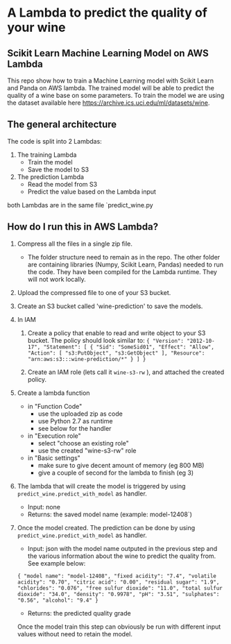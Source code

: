 
# A Lambda to predict the quality of your wine

## Scikit Learn Machine Learning Model on AWS Lambda

This repo show how to train a Machine Learning model with Scikit Learn and Panda on AWS lambda. 
The trained model will be able to predict the quality of a wine base on some parameters. 
To train the model we are using the dataset available here https://archive.ics.uci.edu/ml/datasets/wine.


## The general architecture

The code is split into 2 Lambdas:

 1. The training Lambda
    * Train the model
    * Save the model to S3
 2. The prediction Lambda
    * Read the model from S3
    * Predict the value based on the Lambda input
    
both Lambdas are in the same file `predict_wine.py
    
 ## How do I run this in AWS Lambda?
 
 1. Compress all the files in a single zip file.
    * The folder structure need to remain as in the repo. 
    The other folder are containing libraries (Numpy, Scikit Learn, Pandas) needed to run the code. 
    They have been compiled for the Lambda runtime. They will not work locally.
 
 2. Upload the compressed file to one of your S3 bucket.
 
 3. Create an S3 bucket called 'wine-prediction' to save the models.
 
 4. In IAM 
    1. Create a policy that enable to read and write object to your S3 bucket. The policy should look similar to:
    ``
{
"Version": "2012-10-17",
"Statement": [
    {
        "Sid": "SomeSid01",
        "Effect": "Allow",
        "Action": [
            "s3:PutObject",
            "s3:GetObject"
        ],
        "Resource": "arn:aws:s3:::wine-prediction/*"
    }
]
}
``
    
    2. Create an IAM role (lets call it ``wine-s3-rw`` ), and attached the created policy.
    
  5. Create a lambda function 
     * in "Function Code"
        * use the uploaded zip as code
        * use Python 2.7 as runtime
        * see below for the handler  
     * in "Execution role"
        * select "choose an existing role"
        * use the created  "wine-s3-rw" role
     * in "Basic settings"
        * make sure to give decent amount of memory (eg 800 MB)
        * give a couple of second for the lambda to finish (eg 3)
  
  6. The lambda that will create the model is triggered by using `predict_wine.predict_with_model` as handler.
  
     * Input: none
     * Returns: the saved model name (example: model-12408`)
   
  7. Once the model created. The prediction can be done by using `predict_wine.predict_with_model` as handler.
    
     * Input: json with the model name outputed in the previous step and the various information about the wine to predict the quality from. See example below:
     
     ``
     {
        "model name": "model-12408",
        "fixed acidity": "7.4",
        "volatile acidity": "0.70",
        "citric acid": "0.00",
        "residual sugar": "1.9",
        "chlorides": "0.076",
        "free sulfur dioxide": "11.0",
        "total sulfur dioxide": "34.0",
        "density": "0.9978",
        "pH": "3.51",
        "sulphates": "0.56",
        "alcohol": "9.4"
     }
     ``
     
     * Returns: the predicted quality grade
     
     Once the model train this step can obviously be run with different input values without need to retain the model.
 
 
 